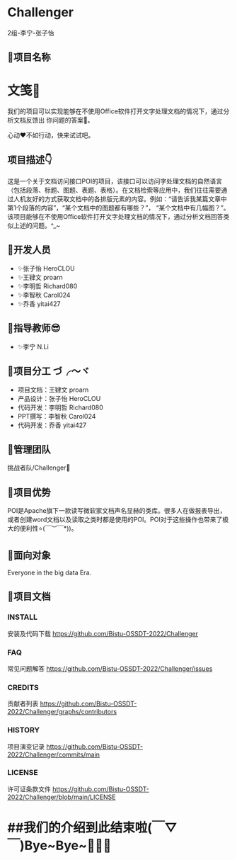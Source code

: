 # Challenger
2组-李宁-张子怡

## 🌈项目名称

文笺📄
==========

我们的项目可以实现能够在不使用Office软件打开文字处理文档的情况下，通过分析文档反馈出 你问题的答案👀。
 
 心动♥不如行动，快来试试吧。


## 项目描述👇

这是一个关于文档访问接口POI的项目，该接口可以访问字处理文档的自然语言（包括段落、标题、图题、表题、表格）。在文档检索等应用中，我们往往需要通过人机友好的方式获取文档中的各排版元素的内容。例如：“请告诉我某篇文章中第1个段落的内容”，“某个文档中的图题都有哪些？”， “某个文档中有几幅图？”。该项目能够在不使用Office软件打开文字处理文档的情况下，通过分析文档回答类似上述的问题。^_~

🌈开发人员
---------------------
* ✨张子怡   HeroCLOU
 * ✨王肄文   proarn
  * ✨李明哲   Richard080
   * ✨李智秋   Carol024
   * ✨乔香   yitai427

🌈指导教师😎
-----------------
* ✨李宁   N.Li

🌈项目分工 づ╭～ヾ
-------------------------
* 项目文档：王肄文   proarn  
 * 产品设计：张子怡  HeroCLOU
  * 代码开发：李明哲   Richard080
   * PPT撰写：李智秋   Carol024
   * 代码开发：乔香   yitai427

🌈管理团队
--------------
挑战者队/Challenger🥇

🌈项目优势
--------------
POI是Apache旗下一款读写微软家文档声名显赫的类库。很多人在做报表导出，或者创建word文档以及读取之类时都是使用的POI。POI对于这些操作也带来了极大的便利性⭐\(￣︶￣*\))。

🌈面向对象
--------------
Everyone in the big data Era.

🌈项目文档
--------------
### INSTALL 
安装及代码下载 https://github.com/Bistu-OSSDT-2022/Challenger
### FAQ
常见问题解答 https://github.com/Bistu-OSSDT-2022/Challenger/issues

### CREDITS
贡献者列表 https://github.com/Bistu-OSSDT-2022/Challenger/graphs/contributors

### HISTORY
项目演变记录 https://github.com/Bistu-OSSDT-2022/Challenger/commits/main
### LICENSE
许可证条款文件 https://github.com/Bistu-OSSDT-2022/Challenger/blob/main/LICENSE


##我们的介绍到此结束啦(￣▽￣)Bye~Bye~🎈🎈🎈
===========================================

